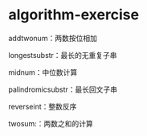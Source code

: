 # algorithm-exercise

addtwonum：两数按位相加

longestsubstr：最长的无重复子串

midnum：中位数计算

palindromicsubstr：最长回文子串

reverseint：整数反序

twosum:：两数之和的计算